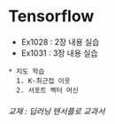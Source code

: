 # Tensorflow
* Ex1028 : 2장 내용 실습
* Ex1031 : 3장 내용 실습  
``` 
* 지도 학습 
  1. K-최근접 이웃  
  2. 서포트 벡터 머신  
``` 
  




















###### 교재 : 딥러닝 텐서플로 교과서
